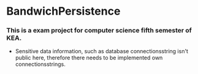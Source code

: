 # BandwichPersistence

### This is a exam project for computer science fifth semester of KEA.

* Sensitive data information, such as database connectionsstring isn't public here, therefore there needs to be implemented own connectionsstrings.
